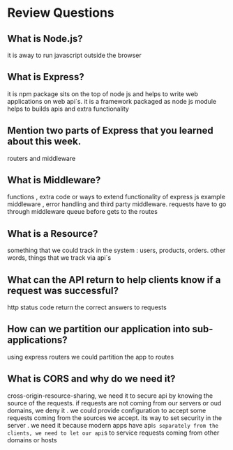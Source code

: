 # Review Questions

## What is Node.js?

it is away to run javascript outside the browser

## What is Express?

it is npm package sits on the top of node js and helps to write web applications on web api`s. it is a framework packaged as node js module helps to builds apis and extra functionality

## Mention two parts of Express that you learned about this week.

routers and middleware

## What is Middleware?

functions , extra code or ways to extend functionality of express js example middleware , error handling and third party middleware. requests have to go through middleware queue before gets to the routes

## What is a Resource?

something that we could track in the system : users, products, orders. other words, things that we track via api`s

## What can the API return to help clients know if a request was successful?

http status code return the correct answers to requests

## How can we partition our application into sub-applications?

using express routers we could partition the app to routes

## What is CORS and why do we need it?

cross-origin-resource-sharing, we need it to secure api by knowing the source of the requests. if requests are not coming from our servers or oud domains, we deny it . we could provide configuration to accept some requests coming from the sources we accept. its way to set security in the server .
we need it because modern apps have api`s separately from the clients, we need to let our api`s to service requests coming from other domains or hosts
